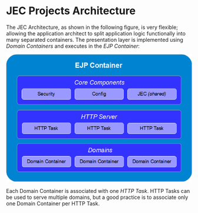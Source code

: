 # JEC Projects Architecture

The JEC Architecture, as shown in the following figure, is very flexible; allowing the application architect to split application logic functionally into many separated containers. The presentation layer is implemented using *Domain Containers* and executes in the *EJP Container*:

![JEC Containers Architecture](https://raw.githubusercontent.com/jec-project/jec-wiki-content/master/resources/assets/dist/jec-spec/jec-domains-architecture.png "JEC Containers Architecture")

Each Domain Container is associated with one *HTTP Task*. HTTP Tasks can be used to serve multiple domains, but a good practice is to associate only one Domain Container per HTTP Task.

